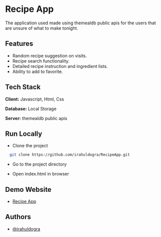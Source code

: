 
# Recipe App

The application used made using themealdb public apis for the users that are unsure of what to make tonight.


## Features

- Random recipe suggestion on visits.
- Recipe search functionality.
- Detailed recipe instruction and ingredient lists.
- Ability to add to favorite.


## Tech Stack

**Client:** Javascript, Html, Css

**Database:** Local Storage

**Server:** themealdb public apis


## Run Locally

- Clone the project

```bash
  git clone https://github.com/irahuldogra/RecipeApp.git
```

- Go to the project directory

- Open index.html in browser


## Demo Website 

 - [Recipe App](https://irahuldogra.github.io/RecipeApp/)


## Authors

- [@irahuldogra](https://www.github.com/irahuldogra)


